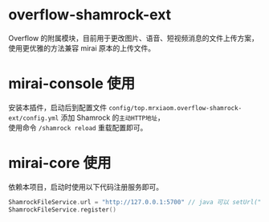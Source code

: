 # overflow-shamrock-ext

Overflow 的附属模块，目前用于更改图片、语音、短视频消息的文件上传方案，使用更优雅的方法兼容 mirai 原本的上传文件。

# mirai-console 使用

安装本插件，启动后到配置文件 `config/top.mrxiaom.overflow-shamrock-ext/config.yml` 添加 Shamrock 的`主动HTTP地址`，  
使用命令 `/shamrock reload` 重载配置即可。

# mirai-core 使用

依赖本项目，启动时使用以下代码注册服务即可。
```kotlin
ShamrockFileService.url = "http://127.0.0.1:5700" // java 可以 setUrl("");
ShamrockFileService.register()
```
